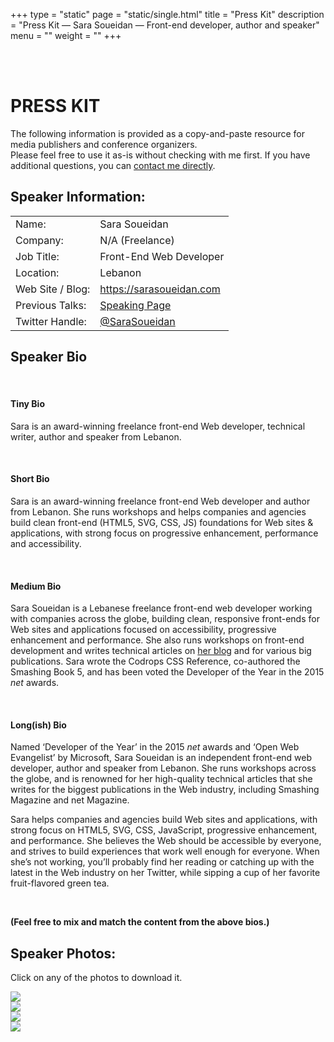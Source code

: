 +++
type = "static"
page = "static/single.html"
title = "Press Kit"
description = "Press Kit — Sara Soueidan — Front-end developer, author and speaker"
menu = ""
weight = ""
+++


<div class="full-width">
	<div class="container clearfix">
		<div class="row">
		<div class="col-12">
			<br><br>
			<h1 class="h0">PRESS KIT</h1>
			<p>
					The following information is provided as a copy-and-paste resource for media publishers and conference organizers. 
					<br>
					Please feel free to use it as-is without checking with me first. If you have additional questions, you can <a href="mailto:contact@sarasoueidan.com">contact me directly</a>. 
			</p>
		</div>
</div>
</div>
</div>

<div class="full-width">
	<div class="container clearfix">
		<div class="row lined">
			<div class="col-5">
				<h2>Speaker Information:</h2>
				<table class="minimal">
					<tr>
						<td>Name:</td>
						<td>Sara Soueidan</td>
					</tr>
					<tr>
						<td>Company:</td>
						<td>N/A (Freelance)</td>
					</tr>
					<tr>
						<td>Job Title:</td>
						<td>Front-End Web Developer</td>
					</tr>
					<tr>
						<td>Location:</td>
						<td>Lebanon</td>
					</tr>
					<tr>
						<td>Web Site /  Blog:</td>
						<td><a href="https://sarasoueidan.com">https://sarasoueidan.com</a></td>
					</tr>
					<tr>
						<td>Previous Talks:</td>
						<td><a href="https://sarasoueidan.com/speaking/index.html#past-conferences">Speaking Page</a></td>
					</tr>
					<tr>
						<td>Twitter Handle:</td>
						<td><a href="http://twitter.com/SaraSoueidan">@SaraSoueidan</a></td>
					</tr>
				</table>
			</div>
			<div class="col-7">
				<h2>Speaker Bio</h2>
				<br>
				<h4 class="descriptor">Tiny Bio</h4>
				<p>
					Sara is an award-winning freelance front-end Web developer, technical writer, author and speaker from Lebanon. 
				</p>
				<br>
				<h4 class="descriptor">Short Bio</h4>
				<p>
					Sara is an award-winning freelance front-end Web developer and author from Lebanon. She runs workshops and helps companies and agencies build clean front-end (HTML5, SVG, CSS, JS) foundations for Web sites &amp; applications, with strong focus on progressive enhancement, performance and accessibility.
				</p>
				<br>
				<h4 class="descriptor">Medium Bio</h4>
				<p>
					Sara Soueidan is a Lebanese freelance front-end web developer working with companies across the globe, building clean, responsive front-ends for Web sites and applications focused on accessibility, progressive enhancement and performance. She also runs workshops on front-end development and writes technical articles on <a href="https://sarasoueidan.com">her blog</a> and for various big publications. Sara wrote the Codrops CSS Reference, co-authored the Smashing Book 5, and has been voted the Developer of the Year in the 2015 <i>net</i> awards. 
				</p>
				<br>
				<h4 class="descriptor">Long(ish) Bio</h4>
				<p>
					Named ‘Developer of the Year’ in the 2015 <i>net</i> awards and ‘Open Web Evangelist’ by Microsoft, Sara Soueidan is an independent front-end web developer, author and speaker from Lebanon. She runs workshops across the globe, and is renowned for her high-quality technical articles that she writes for the biggest publications in the Web industry, including Smashing Magazine and net Magazine.
				</p>
				<p>
					Sara helps companies and agencies build Web sites and applications, with strong focus on HTML5, SVG, CSS, JavaScript, progressive enhancement, and performance. She believes the Web should be accessible by everyone, and strives to build experiences that work well enough for everyone. When she’s not working, you’ll probably find her reading or catching up with the latest in the Web industry on her Twitter, while sipping a cup of her favorite fruit-flavored green tea.
				</p>
				<br>
				<p><strong>(Feel free to mix and match the content from the above bios.)</strong></p>
			</div>
		</div>
	</div>
</div>
<div class="full-width">
	<div class="container clearfix">
		<div class="row lined">
			<div class="col-5">
				<h2>Speaker Photos:</h2>
				<p>Click on any of the photos to download it.</p>
			</div>
		</div>
		<div class="row">
			<div class="col-6">
				<a href="../images/press-kit/sara-soueidan-01.jpg""><img src="../images/press-kit/sara-soueidan-01.jpg"></a>	
				<br>
				<a href="../images/press-kit/sara-soueidan-05.jpg""><img src="../images/press-kit/sara-soueidan-05.jpg"></a>
			</div>
			<div class="col-6">
				<a href="../images/sara-1.jpg"><img src="../images/sara-1.jpg"></a>
				<br>
				<a href="../images/press-kit/sara-soueidan-08.jpg"><img src="../images/press-kit/sara-soueidan-08.jpg"></a>	
			</div>
		</div>
	</div>
</div>
